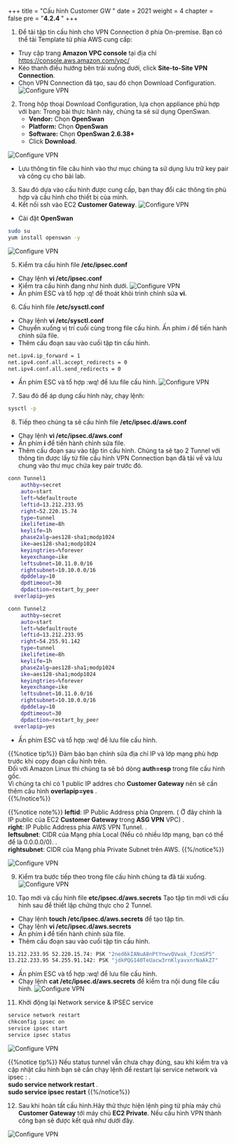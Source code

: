 +++
title = "Cấu hình Customer GW "
date = 2021
weight = 4
chapter = false
pre = "<b>4.2.4 </b>"
+++


1. Để tải tập tin cấu hình cho VPN Connection ở phía On-premise. Bạn có thể tải Template từ phía AWS cung cấp:
  + Truy cập trang **Amazon VPC console** tại địa chỉ https://console.aws.amazon.com/vpc/
  + Kéo thanh điều hướng bên trái xuống dưới, click **Site-to-Site VPN Connection**.
  + Chọn VPN Connection đã tạo, sau đó chọn Download Configuration.
![Configure VPN](/images/vpn/create-vpn6.png?width=90pc)

2. Trong hộp thoại Download Configuration, lựa chọn appliance phù hợp với bạn: Trong bài thực hành này, chúng ta sẽ sử dụng OpenSwan.
   + **Vendor:**	Chọn **OpenSwan**
   + **Platform:**	Chọn **OpenSwan**
   + **Software:**	Chọn **OpenSwan 2.6.38+**
   + Click **Download**.

![Configure VPN](/images/vpn/create-vpn8.png?width=90pc)
   + Lưu thông tin file câu hình vào thư mục chúng ta sử dụng lưu trữ key pair và công cụ cho bài lab.
  
3. Sau đó dựa vào cấu hình được cung cấp, bạn thay đổi các thông tin phù hợp và cấu hình cho thiết bị của mình.
4. Kết nối ssh vào EC2 **Customer Gateway**.
![Configure VPN](/images/vpn/configure-cgw.png?width=90pc)
  + Cài đặt **OpenSwan**
```bash
sudo su
yum install openswan -y
```
![Configure VPN](/images/vpn/configure-cgw2.png?width=90pc)


5. Kiểm tra cấu hình file **/etc/ipsec.conf**
 + Chạy lệnh **vi /etc/ipsec.conf**
 + Kiểm tra cấu hình đang như hình dưới.
![Configure VPN](/images/vpn/configure-cgw3.png?width=90pc)
 + Ấn phím ESC và tổ hợp :q! để thoát khỏi trình chỉnh sửa **vi**.

6. Cấu hình file **/etc/sysctl.conf**
 + Chạy lệnh **vi /etc/sysctl.conf**
 + Chuyển xuống vị trí cuối cùng trong file cấu hình. Ấn phím *i* để tiến hành chỉnh sửa file.
 + Thêm cấu đoạn sau vào cuối tập tin cấu hình.
```bash
net.ipv4.ip_forward = 1
net.ipv4.conf.all.accept_redirects = 0
net.ipv4.conf.all.send_redirects = 0
```
 + Ấn phím ESC và tổ hợp :wq! để lưu file cấu hình.
![Configure VPN](/images/vpn/configure-cgw4.png?width=90pc)

7. Sau đó để áp dụng cấu hình này, chạy lệnh:
```bash
sysctl -p
```
8. Tiếp theo chúng ta sẽ cấu hình file **/etc/ipsec.d/aws.conf**
 + Chạy lệnh **vi /etc/ipsec.d/aws.conf**
 + Ấn phím **i** để tiến hành chỉnh sửa file.
 + Thêm cấu đoạn sau vào tập tin cấu hình. Chúng ta sẽ tạo 2 Tunnel với thông tin được lấy từ file cấu hình VPN Connection bạn đã tải về và lưu chung vào thư mục chứa key pair trước đó.

```bash
conn Tunnel1
	authby=secret
	auto=start
	left=%defaultroute
	leftid=13.212.233.95
	right=52.220.15.74
	type=tunnel
	ikelifetime=8h
	keylife=1h
	phase2alg=aes128-sha1;modp1024
	ike=aes128-sha1;modp1024
	keyingtries=%forever
	keyexchange=ike
	leftsubnet=10.11.0.0/16
	rightsubnet=10.10.0.0/16
	dpddelay=10
	dpdtimeout=30
	dpdaction=restart_by_peer
  overlapip=yes

conn Tunnel2
	authby=secret
	auto=start
	left=%defaultroute
	leftid=13.212.233.95
	right=54.255.91.142
	type=tunnel
	ikelifetime=8h
	keylife=1h
	phase2alg=aes128-sha1;modp1024
	ike=aes128-sha1;modp1024
	keyingtries=%forever
	keyexchange=ike
	leftsubnet=10.11.0.0/16
	rightsubnet=10.10.0.0/16
	dpddelay=10
	dpdtimeout=30
	dpdaction=restart_by_peer
  overlapip=yes
```
 + Ấn phím ESC và tổ hợp :wq! để lưu file cấu hình.

{{%notice tip%}}
Đảm bảo bạn chỉnh sửa địa chỉ IP và lớp mạng phù hợp trước khi copy đoạn cấu hình trên.\
Đối với Amazon Linux thì chúng ta sẽ bỏ dòng **auth=esp** trong file cấu hình gốc.\
Vì chúng ta chỉ có 1 public IP addres cho **Customer Gateway** nên sẽ cần thêm cấu hình **overlapip=yes** .\
{{%/notice%}}

{{%notice note%}}
**leftid**: IP Public Address phía Onprem. ( Ở đây chính là IP public của EC2 **Customer Gateway** trong **ASG VPN** VPC) .\
**right**: IP Public Address phía AWS VPN Tunnel. .\
**leftsubnet**: CIDR của Mạng phía Local (Nếu có nhiều lớp mạng, bạn có thể để là 0.0.0.0/0). .\
**rightsubnet**: CIDR của Mạng phía Private Subnet trên AWS. 
{{%/notice%}}

![Configure VPN](/images/vpn/configure-cgw5.png?width=90pc)

9. Kiểm tra bước tiếp theo trong file cấu hình chúng ta đã tải xuống.
![Configure VPN](/images/vpn/configure-cgw6.png?width=90pc)

10. Tạo mới và cấu hình file **etc/ipsec.d/aws.secrets**
Tạo tập tin mới với cấu hình sau để thiết lập chứng thực cho 2 Tunnel.
 + Chạy lệnh **touch /etc/ipsec.d/aws.secrets** để tạo tập tin.
 + Chạy lệnh **vi /etc/ipsec.d/aws.secrets**
 + Ấn phím **i** để tiến hành chỉnh sửa file.
 + Thêm cấu đoạn sau vào cuối tập tin cấu hình.
```bash
13.212.233.95 52.220.15.74: PSK "2ned6kIANuA8nPtYnwvQVwak_fJcmSP5"
13.212.233.95 54.255.91.142: PSK "jdkPQG140TeUacw3rnKlyavxnrNaAkZ7"
```
 + Ấn phím ESC và tổ hợp :wq! để lưu file cấu hình.
 + Chạy lệnh **cat /etc/ipsec.d/aws.secrets** để kiểm tra nội dung file cấu hình.
![Configure VPN](/images/vpn/configure-cgw7.png?width=90pc)


11. Khởi động lại Network service & IPSEC service
```bash
service network restart 
chkconfig ipsec on
service ipsec start
service ipsec status
```

![Configure VPN](/images/vpn/configure-cgw8.png?width=90pc)

{{%notice tip%}}
Nếu status tunnel vẫn chưa chạy đúng, sau khi kiểm tra và cập nhật cấu hình bạn sẽ cần chạy lệnh để restart lại service network và ipsec : .\
**sudo service network restart** .\
**sudo service ipsec restart**
{{%/notice%}}


12. Sau khi hoàn tất cấu hình.Hãy thử thực hiện lệnh ping từ phía máy chủ **Customer Gateway** tới máy chủ **EC2 Private**. Nếu cấu hình VPN thành công bạn sẽ được kết quả như dưới đây.

![Configure VPN](/images/vpn/testping.png?width=90pc)